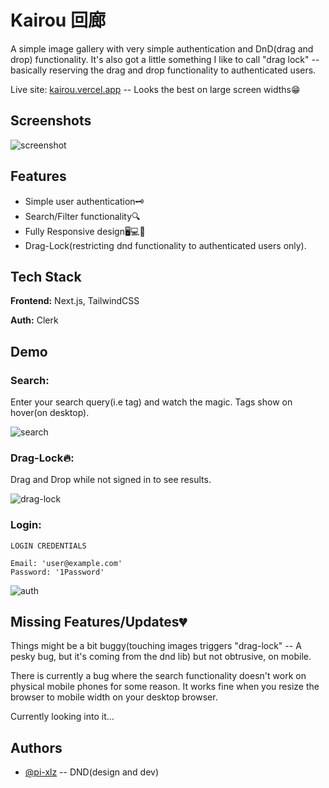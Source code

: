 
# Kairou 回廊

A simple image gallery with very simple authentication and DnD(drag and drop) functionality. It's also got a little something I like to call "drag lock" -- basically reserving the drag and drop functionality to authenticated users.

Live site: [kairou.vercel.app](https://kairou.vercel.app/) -- Looks the best on large screen widths😁


## Screenshots

![screenshot](https://github.com/pi-xlz/hng-int-tasks/assets/104459898/99e37d58-bd7d-4b5e-96c1-9b42eec25d33)




## Features

- Simple user authentication🗝
- Search/Filter functionality🔍
- Fully Responsive design🖥💻📱
- Drag-Lock(restricting dnd functionality to authenticated users only).


## Tech Stack

**Frontend:** Next.js, TailwindCSS

**Auth:** Clerk


## Demo

### Search:
Enter your search query(i.e tag) and watch the magic.
Tags show on hover(on desktop).

  ![search](https://github.com/pi-xlz/hng-int-tasks/assets/104459898/5a299f29-d662-41dd-a61b-b1830c8faf51)




### Drag-Lock🔥:
Drag and Drop while not signed in to see results.

   ![drag-lock](https://github.com/pi-xlz/hng-int-tasks/assets/104459898/69e9d110-0358-4cd2-90a7-77423a6ff8b3)



### Login:
```
LOGIN CREDENTIALS

Email: 'user@example.com'
Password: '1Password'
```

 ![auth](https://github.com/pi-xlz/hng-int-tasks/assets/104459898/42a58c0a-6ce9-460b-8aa7-22026e04057e)




## Missing Features/Updates💔

Things might be a bit buggy(touching images triggers "drag-lock" -- A pesky bug, but it's coming from the dnd lib) but not obtrusive, on mobile.

There is currently a bug where the search functionality doesn't work on physical mobile phones for some reason. It works fine when you resize the browser to mobile width on your desktop browser.

Currently looking into it...


## Authors

- [@pi-xlz](https://www.github.com/pi-xlz) -- DND(design and dev)


